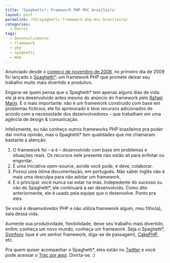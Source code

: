 ```yaml
---
title: 'Spaghetti*: Framework PHP MVC brasileiro'
layout: post
permalink: /h3/spaghetti-framework-php-mvc-brasileiro/
categories:
  - Outros
tags:
  - Desenvolvimento
  - framework
  - php
  - spaghetti
  - Web
---
```

Anunciado desde o [começo de novembro de 2008][1], no primeiro dia de 2009 foi lançado o [Spaghetti*][2]: um framework PHP que promete deixar seu trabalho muito mais divertido e produtivo.

Engana-se quem pensa que o Spaghetti* tem apenas alguns dias de vida: ele já era desenvolvido antes mesmo do anúncio do framework pelo [Rafael Marin][3]. E o mais importante: não é um framework construído com base em problemas fictícios, ele foi aprimorado e teve recursos adicionados de acordo com a necessidade dos desenvolvedores – que trabalham em uma agência de design & comunicação.<!--more-->

Infelizmente, eu não conheço outros frameworks PHP brasileiros pra poder dar minha opinião, mas o Spaghetti* tem qualidades que me chamaram bastante a atenção:

  1. O framework foi – e é – desenvolvido com base em problemas e situações reais. Os recursos nele presente não estão ali para enfeitar ou engordar.
  2. É uma iniciativa open-source, aonde você pode, e deve, colaborar.
  3. Possui uma ótima documentação, em português. Não saber inglês não é mais uma desculpa para não adotar um framework.
  4. E o principal: você nunca vai estar na mão. Indepedente do sucesso ou não do Spaghetti*, ele continuará a ser desenvolvido. Como dito anteriormente, ele é usado pela equipe que o desenvolve. Ponto pra eles.

Se você é desenvolvedor PHP e não utiliza framework algum, meu filho(a), saia dessa vida.

Aumente sua produtividade, flexibilidade, deixe seu trabalho mais divertido, enfim: conheça um novo mundo, conheça um framework. Seja o Spaghetti*, [Symfony][4] (que é um senhor framework, diga-se de passagem), [CakePHP][5], etc.

Pra quem quiser acompanhar o Spaghetti*, eles estão no [Twitter][6] e você pode acessar o [Trac por aqui][7]. Divirta-se. :)

 [1]: http://rafaelmarin.net/anunciamos-o-spaghetti-nosso-framework-de-desenvolvimento/
 [2]: http://www.spaghettiphp.org/
 [3]: http://rafaelmarin.net/
 [4]: http://www.symfony-project.org/
 [5]: http://cakephp.org/
 [6]: http://twitter.com/spaghettiphp
 [7]: http://trac.spaghettiphp.org/
